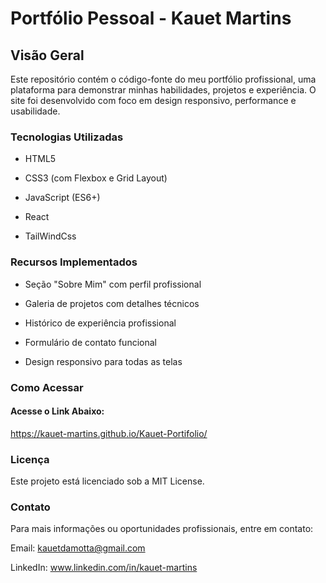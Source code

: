 # Portfólio Pessoal - Kauet Martins

## Visão Geral

Este repositório contém o código-fonte do meu portfólio profissional, uma plataforma para demonstrar minhas habilidades, projetos e experiência. O site foi desenvolvido com foco em design responsivo, performance e usabilidade.

### Tecnologias Utilizadas

* HTML5

* CSS3 (com Flexbox e Grid Layout)

* JavaScript (ES6+)

* React

* TailWindCss

### Recursos Implementados

* Seção "Sobre Mim" com perfil profissional

* Galeria de projetos com detalhes técnicos

* Histórico de experiência profissional

* Formulário de contato funcional

* Design responsivo para todas as telas



### Como Acessar 

#### Acesse o Link Abaixo:

https://kauet-martins.github.io/Kauet-Portifolio/

### Licença
Este projeto está licenciado sob a MIT License.

### Contato
Para mais informações ou oportunidades profissionais, entre em contato:

Email: kauetdamotta@gmail.com 

LinkedIn: www.linkedin.com/in/kauet-martins
